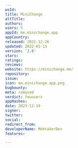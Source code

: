 ```yaml
---
wsId: 
title: MiniChange
altTitle: 
authors: 
users: 5
appId: me.minichange.app
appCountry: 
released: 2021-12-26
updated: 2022-01-13
version: '2.8'
stars: 
ratings: 
reviews: 
website: https://minichange.me/
repository: 
issue: 
icon: me.minichange.app.png
bugbounty: 
meta: removed
verdict: fewusers
appHashes: 
date: 2023-12-19
signer: 
twitter: 
social: 
redirect_from: 
developerName: MobtakerDev
features: 

---
```


